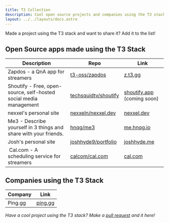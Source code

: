 ```yaml
---
title: T3 Collection
description: Cool open source projects and companies using the T3 stack
layout: ../../layouts/docs.astro
---
```


Made a project using the T3 stack and want to share it? Add it to the list!

## Open Source apps made using the T3 Stack

| Description                                                       | Repo                                                            | Link                                                                  |
| ----------------------------------------------------------------- | --------------------------------------------------------------- | --------------------------------------------------------------------- |
| Zapdos - a QnA app for streamers                                  | [t3-oss/zapdos](https://github.com/t3-oss/zapdos)               | [z.t3.gg](https://z.t3.gg)                                            |
| Shoutify - Free, open-source, self-hosted social media management | [techsquidtv/shoutify](https://github.com/TechSquidTV/Shoutify) | [shoutify.app](https://github.com/TechSquidTV/Shoutify) (coming soon) |
| nexxel's personal site                                            | [nexxeln/nexxel.dev](https://github.com/nexxeln/nexxel.dev)     | [nexxel.dev](https://nexxel.dev)                                      |
| Me3 - Describe yourself in 3 things and share with your friends.  | [hnqg/me3](https://github.com/hnqg/me3)                         | [me.hnqg.io](https://me.hnqg.io)                                      |
| Josh's personal site                                              | [joshhyde9/portfolio](https://github.com/JoshHyde9/portfolio)   | [joshhyde.me](https://joshhyde.me)                                    |
|  Cal.com - A scheduling service for streamers                     | [calcom/cal.com](https://github.com/calcom/cal.com)             | [cal.com](https://cal.com)                                            |

## Companies using the T3 Stack

| Company | Link                       |
| ------- | -------------------------- |
| Ping.gg | [ping.gg](https://ping.gg) |

_Have a cool project using the T3 stack? Make a [pull request](https://github.com/t3-oss/create-t3-app/tree/main/www/src/pages/en/t3-collection.md) and it here!_
